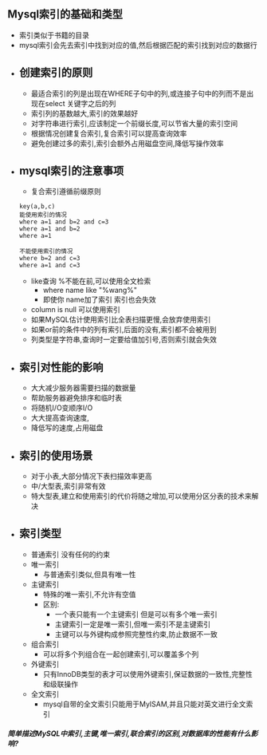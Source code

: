 ## Mysql索引的基础和类型
- 索引类似于书籍的目录
- mysql索引会先去索引中找到对应的值,然后根据匹配的索引找到对应的数据行
- 创建索引的原则
    - 
    - 最适合索引的列是出现在WHERE子句中的列,或连接子句中的列而不是出现在select 关键字之后的列
    - 索引列的基数越大,索引的效果越好
    - 对字符串进行索引,应该制定一个前缀长度,可以节省大量的索引空间
    - 根据情况创建复合索引,复合索引可以提高查询效率
    - 避免创建过多的索引,索引会额外占用磁盘空间,降低写操作效率
- mysql索引的注意事项
    -
    - 复合索引遵循前缀原则
    ```
    key(a,b,c)
    能使用索引的情况
    where a=1 and b=2 and c=3
    where a=1 and b=2
    where a=1
    
    不能使用索引的情况
    where b=2 and c=3
    where a=1 and c=3
    ```
    - like查询 %不能在前,可以使用全文检索
        - where name like "%wang%"
        - 即使你 name加了索引 索引也会失效
    - column is null 可以使用索引
    - 如果MySQL估计使用索引比全表扫描更慢,会放弃使用索引
    - 如果or前的条件中的列有索引,后面的没有,索引都不会被用到
    - 列类型是字符串,查询时一定要给值加引号,否则索引就会失效
- 索引对性能的影响
    - 
    - 大大减少服务器需要扫描的数据量
    - 帮助服务器避免排序和临时表
    - 将随机I/O变顺序I/O
    - 大大提高查询速度,
    - 降低写的速度,占用磁盘
- 索引的使用场景
    - 
    -  对于小表,大部分情况下表扫描效率更高
    -  中/大型表,索引非常有效
    -  特大型表,建立和使用索引的代价将随之增加,可以使用分区分表的技术来解决
- 索引类型
    - 
    - 普通索引 没有任何的约束
    - 唯一索引    
        + 与普通索引类似,但具有唯一性
    - 主键索引 
        + 特殊的唯一索引,不允许有空值
        - 区别:
            - 一个表只能有一个主键索引 但是可以有多个唯一索引
            - 主键索引一定是唯一索引,但唯一索引不是主键索引
            - 主键可以与外键构成参照完整性约束,防止数据不一致
    - 组合索引
        - 可以将多个列组合在一起创建索引,可以覆盖多个列
    - 外键索引   
        + 只有InnoDB类型的表才可以使用外键索引,保证数据的一致性,完整性和级联操作
    - 全文索引
        - mysql自带的全文索引只能用于MyISAM,并且只能对英文进行全文索引
        
##### 简单描述MySQL中索引,主键,唯一索引,联合索引的区别,对数据库的性能有什么影响?
